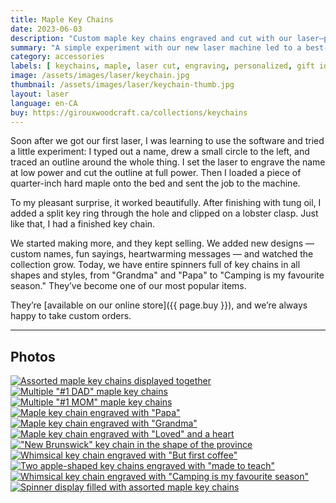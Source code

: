 ```yaml
---
title: Maple Key Chains
date: 2023-06-03
description: "Custom maple key chains engraved and cut with our laser—personalized designs finished with tung oil and ready to clip and carry."
summary: "A simple experiment with our new laser machine led to a best-selling product: handmade maple key chains. Custom names, classic sayings, and charming shapes—now a mainstay in our shop."
category: accessories
labels: [ keychains, maple, laser cut, engraving, personalized, gift ideas ]
image: /assets/images/laser/keychain.jpg
thumbnail: /assets/images/laser/keychain-thumb.jpg
layout: laser
language: en-CA
buy: https://girouxwoodcraft.ca/collections/keychains
---
```


Soon after we got our first laser,
I was learning to use the software and tried a little experiment:
I typed out a name, drew a small circle to the left,
and traced an outline around the whole thing.
I set the laser to engrave the name at low power
and cut the outline at full power.
Then I loaded a piece of quarter-inch hard maple onto the bed
and sent the job to the machine.

To my pleasant surprise, it worked beautifully.
After finishing with tung oil,
I added a split key ring through the hole and clipped on a lobster clasp.
Just like that, I had a finished key chain.

We started making more, and they kept selling.
We added new designs
—
custom names, fun sayings, heartwarming messages
—
and watched the collection grow.
Today, we have entire spinners full of key chains in all shapes and styles,
from "Grandma" and "Papa" to "Camping is my favourite season."
They’ve become one of our most popular items.

They’re [available on our online store]({{ page.buy }}),
and we’re always happy to take custom orders.

---

## Photos

<div class="row row-cols-1 row-cols-md-2 g-4 my-3">
  <div class="col">
    <a href="/assets/images/laser/keychain-01.jpg"><img
       title="Assorted maple key chains displayed together"
       alt="Assorted maple key chains displayed together"
       class="img-fluid rounded shadow-sm"
       src="/assets/images/laser/keychain-01.jpg"></a>
  </div>

  <div class="col">
    <a href="/assets/images/laser/keychain-02.jpg"><img
       title="Multiple &quot;#1 DAD&quot; maple key chains"
       alt="Multiple &quot;#1 DAD&quot; maple key chains"
       class="img-fluid rounded shadow-sm"
       src="/assets/images/laser/keychain-02.jpg"></a>
  </div>

  <div class="col">
    <a href="/assets/images/laser/keychain-03.jpg"><img
       title="Multiple &quot;#1 MOM&quot; maple key chains"
       alt="Multiple &quot;#1 MOM&quot; maple key chains"
       class="img-fluid rounded shadow-sm"
       src="/assets/images/laser/keychain-03.jpg"></a>
  </div>

  <div class="col">
    <a href="/assets/images/laser/keychain-04.jpg"><img
       title="Maple key chain engraved with &quot;Papa&quot;"
       alt="Maple key chain engraved with &quot;Papa&quot;"
       class="img-fluid rounded shadow-sm"
       src="/assets/images/laser/keychain-04.jpg"></a>
  </div>

  <div class="col">
    <a href="/assets/images/laser/keychain-05.jpg"><img
       title="Maple key chain engraved with &quot;Grandma&quot;"
       alt="Maple key chain engraved with &quot;Grandma&quot;"
       class="img-fluid rounded shadow-sm"
       src="/assets/images/laser/keychain-05.jpg"></a>
  </div>

  <div class="col">
    <a href="/assets/images/laser/keychain-06.jpg"><img
       title="Maple key chain engraved with &quot;Loved&quot; and a heart"
       alt="Maple key chain engraved with &quot;Loved&quot; and a heart"
       class="img-fluid rounded shadow-sm"
       src="/assets/images/laser/keychain-06.jpg"></a>
  </div>

  <div class="col">
    <a href="/assets/images/laser/keychain-07.jpg"><img
       title="&quot;New Brunswick&quot; key chain in the shape of the province"
       alt="&quot;New Brunswick&quot; key chain in the shape of the province"
       class="img-fluid rounded shadow-sm"
       src="/assets/images/laser/keychain-07.jpg"></a>
  </div>

  <div class="col">
    <a href="/assets/images/laser/keychain-08.jpg"><img
       title="Whimsical key chain engraved with &quot;But first coffee&quot;"
       alt="Whimsical key chain engraved with &quot;But first coffee&quot;"
       class="img-fluid rounded shadow-sm"
       src="/assets/images/laser/keychain-08.jpg"></a>
  </div>

  <div class="col">
    <a href="/assets/images/laser/keychain-09.jpg"><img
       title="Two apple-shaped key chains engraved with &quot;made to teach&quot;"
       alt="Two apple-shaped key chains engraved with &quot;made to teach&quot;"
       class="img-fluid rounded shadow-sm"
       src="/assets/images/laser/keychain-09.jpg"></a>
  </div>

  <div class="col">
    <a href="/assets/images/laser/keychain-10.jpg"><img
       title="Whimsical key chain engraved with &quot;Camping is my favourite season&quot;"
       alt="Whimsical key chain engraved with &quot;Camping is my favourite season&quot;"
       class="img-fluid rounded shadow-sm"
       src="/assets/images/laser/keychain-10.jpg"></a>
  </div>

  <div class="col">
    <a href="/assets/images/laser/keychain-11.jpg"><img
       title="Spinner display filled with assorted maple key chains"
       alt="Spinner display filled with assorted maple key chains"
       class="img-fluid rounded shadow-sm"
       src="/assets/images/laser/keychain-11.jpg"></a>
  </div>
</div>

